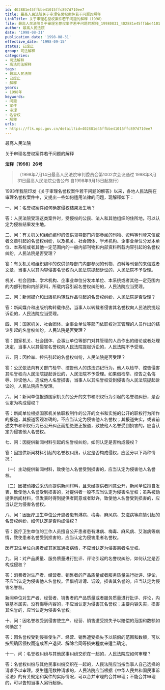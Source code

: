 ```yaml
---
id: 402881e45ffbbe41015ffc897d710ee7
title: 最高人民法院关于审理名誉权案件若干问题的解释
LinkTitle: 关于审理名誉权案件若干问题的解释（1998）
file: 最高人民法院关于审理名誉权案件若干问题的解释_19980831_402881e45ffbbe41015ffc897d710ee7.docx
author: 最高人民法院
date: '1998-08-31'
publication_date: '1998-08-31'
effective_date: '1998-09-15'
status: 已废止
group: 司法解释
categories:
- 司法解释
- 高法司法解释
tags:
- 最高人民法院
- 已废止
- 解释
years:
- 1998年
keywords:
- 问题
- 案件
- 审理
- 名誉权
- 解释
urls:
- https://flk.npc.gov.cn/detail?id=402881e45ffbbe41015ffc897d710ee7
---
```


最高人民法院

关于审理名誉权案件若干问题的解释

**法释〔1998〕26号**

> （1998年7月14日最高人民法院审判委员会第1002次会议通过 1998年8月31日最高人民法院公告公布 自1998年9月15日起施行）

1993年我院印发《关于审理名誉权案件若干问题的解答》以来，各地人民法院在审理名誉权案件中，又提出一些如何适用法律的问题，现解释如下：

一、问：名誉权案件如何确定侵权结果发生地？

答：人民法院受理这类案件时，受侵权的公民、法人和其他组织的住所地，可以认定为侵权结果发生地。

二、问：有关机关和组织编印的仅供领导部门内部参阅的刊物、资料等刊登来信或者文章引起的名誉权纠纷，以及机关、社会团体、学术机构、企事业单位分发本单位、本系统或者其他一定范围内的一般内部刊物和内部资料所载内容引起的名誉权纠纷，人民法院是否受理？

答：有关机关和组织编印的仅供领导部门内部参阅的刊物、资料等刊登的来信或者文章，当事人以其内容侵害名誉权向人民法院提起诉讼的，人民法院不予受理。

机关、社会团体、学术机构、企事业单位分发本单位、本系统或者其他一定范围内的内部刊物和内部资料，所载内容引起名誉权纠纷的，人民法院应当受理。

三、问：新闻媒介和出版机构转载作品引起的名誉权纠纷，人民法院是否受理？

答：新闻媒介和出版机构转载作品，当事人以转载者侵害其名誉权向人民法院提起诉讼的，人民法院应当受理。

四、问：国家机关、社会团体、企事业单位等部门依职权对其管理的人员作出的结论引起的名誉权纠纷，人民法院是否受理？

答：国家机关、社会团体、企事业单位等部门对其管理的人员作出的结论或者处理决定，当事人以其侵害名誉权向人民法院提起诉讼的，人民法院不予受理。

五、问：因检举、控告引起的名誉权纠纷，人民法院是否受理？

答：公民依法向有关部门检举、控告他人的违法违纪行为，他人以检举、控告侵害其名誉权向人民法院提起诉讼的，人民法院不予受理。如果借检举、控告之名侮辱、诽谤他人，造成他人名誉损害，当事人以其名誉权受到侵害向人民法院提起诉讼的，人民法院应当受理。

六、问：新闻单位报道国家机关的公开的文书和职权行为引起的名誉权纠纷，是否认定为构成侵权？

答：新闻单位根据国家机关依职权制作的公开的文书和实施的公开的职权行为所作的报道，其报道客观准确的，不应当认定为侵害他人名誉权；其报道失实，或者前述文书和职权行为已公开纠正而拒绝更正报道，致使他人名誉受到损害的，应当认定为侵害他人名誉权。

七、问：因提供新闻材料引起的名誉权纠纷，如何认定是否构成侵权？

答：因提供新闻材料引起的名誉权纠纷，认定是否构成侵权，应区分以下两种情况：

（一）主动提供新闻材料，致使他人名誉受到损害的，应当认定为侵害他人名誉权。

（二）因被动接受采访而提供新闻材料，且未经提供者同意公开，新闻单位擅自发表，致使他人名誉受到损害的，对提供者一般不应当认定为侵害名誉权；虽系被动提供新闻材料，但发表时得到提供者同意或者默许，致使他人名誉受到损害的，应当认定为侵害名誉权。

八、问：因医疗卫生单位公开患者患有淋病、梅毒、麻风病、艾滋病等病情引起的名誉权纠纷，如何认定是否构成侵权？

答：医疗卫生单位的工作人员擅自公开患者患有淋病、梅毒、麻风病、艾滋病等病情，致使患者名誉受到损害的，应当认定为侵害患者名誉权。

医疗卫生单位向患者或其家属通报病情，不应当认定为侵害患者名誉权。

九、问：对产品质量、服务质量进行批评、评论引起的名誉权纠纷，如何认定是否构成侵权？

答：消费者对生产者、经营者、销售者的产品质量或者服务质量进行批评、评论，不应当认定为侵害他人名誉权。但借机诽谤、诋毁，损害其名誉的，应当认定为侵害名誉权。

新闻单位对生产者、经营者、销售者的产品质量或者服务质量进行批评、评论，内容基本属实，没有侮辱内容的，不应当认定为侵害其名誉权；主要内容失实，损害其名誉的，应当认定为侵害名誉权。

十、问：因名誉权受到侵害使生产、经营、销售遭受损失予以赔偿的范围和数额如何确定？

答：因名誉权受到侵害使生产、经营、销售遭受损失予以赔偿的范围和数额，可以按照确因侵权而造成客户退货、解除合同等损失程度来适当确定。

十一、问：名誉权纠纷与其他民事纠纷交织在一起的，人民法院应如何审理？

答：名誉权纠纷与其他民事纠纷交织在一起的，人民法院应当按当事人自己选择的请求予以审理。发生适用数种请求的，人民法院应当根据《中华人民共和国民事诉讼法》的有关规定和案件的实际情况，可以合并审理的合并审理；不能合并审理的，可以告知当事人另行起诉。

